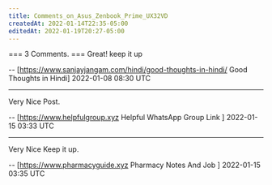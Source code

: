 ```yaml
---
title: Comments_on_Asus_Zenbook_Prime_UX32VD
createdAt: 2022-01-14T22:35-05:00
editedAt: 2022-01-19T20:27-05:00
---
```


=== 3 Comments. ===
Great! keep it up

-- [https://www.sanjayjangam.com/hindi/good-thoughts-in-hindi/ Good Thoughts in Hindi] 2022-01-08 08:30 UTC


----

Very Nice Post.

-- [https://www.helpfulgroup.xyz Helpful WhatsApp Group Link ] 2022-01-15 03:33 UTC


----

Very Nice Keep it up.

-- [https://www.pharmacyguide.xyz Pharmacy Notes And Job ] 2022-01-15 03:35 UTC


